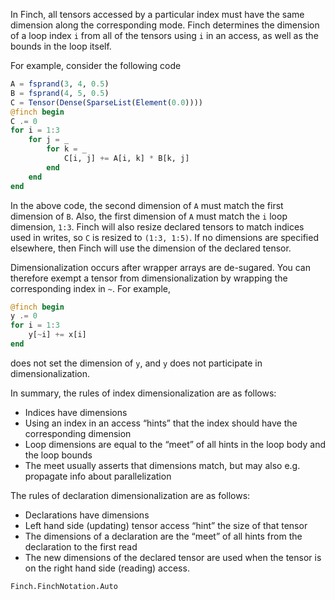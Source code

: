In Finch, all tensors accessed by a particular index must have the same dimension
along the corresponding mode. Finch determines the dimension of a loop index
`i` from all of the tensors using `i` in an access, as well as the bounds in the
loop itself.

For example, consider the following code

```julia
A = fsprand(3, 4, 0.5)
B = fsprand(4, 5, 0.5)
C = Tensor(Dense(SparseList(Element(0.0))))
@finch begin
C .= 0
for i = 1:3
    for j = _
        for k = _
            C[i, j] += A[i, k] * B[k, j]
        end
    end
end
```

In the above code, the second dimension of `A` must match the first dimension of
`B`.  Also, the first dimension of `A` must match the `i` loop dimension, `1:3`.
Finch will also resize declared tensors to match indices used in writes, so `C`
is resized to `(1:3, 1:5)`. If no dimensions are specified elsewhere, then Finch
will use the dimension of the declared tensor.

Dimensionalization occurs after wrapper arrays are de-sugared. You can therefore
exempt a tensor from dimensionalization by wrapping the corresponding index in
`~`. For example,

```julia
@finch begin
y .= 0
for i = 1:3
    y[~i] += x[i]
end
```
does not set the dimension of `y`, and `y` does not participate in
dimensionalization.

In summary, the rules of index dimensionalization are as follows:
- Indices have dimensions
- Using an index in an access “hints” that the index should have the corresponding dimension
- Loop dimensions are equal to the “meet” of all hints in the loop body and the loop bounds
- The meet usually asserts that dimensions match, but may also e.g. propagate info about parallelization

The rules of declaration dimensionalization are as follows:
- Declarations have dimensions
- Left hand side (updating) tensor access “hint” the size of that tensor
- The dimensions of a declaration are the “meet” of all hints from the declaration to the first read
- The new dimensions of the declared tensor are used when the tensor is on the right hand side (reading) access.

```@docs
Finch.FinchNotation.Auto
```